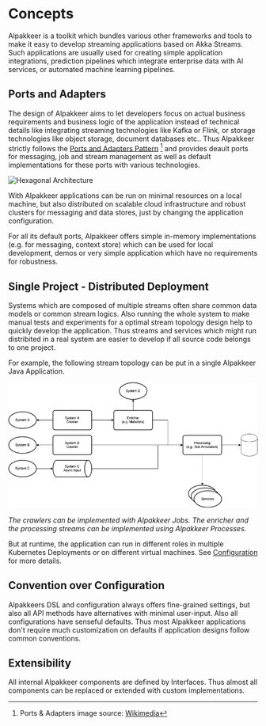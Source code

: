 # Concepts

Alpakkeer is a toolkit which bundles various other frameworks and tools to make it easy to develop streaming applications based  on Akka Streams. Such applications are usually used for creating simple application integrations, prediction pipelines which integrate enterprise data with AI services, or automated machine learning pipelines. 

## Ports and Adapters

The design of Alpakkeer aims to let developers focus on actual business requirements and business logic of the application instead of technical details like integrating streaming technologies like Kafka or Flink, or storage technologies like object storage, document databases etc.. Thus Alpakkeer strictly follows the [Ports and Adapters Pattern](https://en.wikipedia.org/wiki/Hexagonal_architecture_(software)) [^1] and provides deault ports for messaging, job and stream management as well as default implementations for these ports with various technologies.

![Hexagonal Architecture](https://upload.wikimedia.org/wikipedia/commons/thumb/7/75/Hexagonal_Architecture.svg/1920px-Hexagonal_Architecture.svg.png)

With Alpakkeer applications can be run on minimal resources on a local machine, but also distributed on scalable cloud infrastructure and robust clusters for messaging and data stores, just by changing the application configuration.

For all its default ports, Alpakkeer offers simple in-memory implementations (e.g. for messaging, context store) which can be used for local development, demos or very simple application which have no requirements for robustness. 

## Single Project - Distributed Deployment

Systems which are composed of multiple streams often share common data models or common stream logics. Also running the whole system to make manual tests and experiments for a optimal stream topology design help to quickly develop the application. Thus streams and services which might run distribited in a real system are easier to develop if all source code belongs to one project.

For example, the following stream topology can be put in a single Alpakkeer Java Application.

![Sample Stream Topology](/assets/sample-stream-topology.png)

*The crawlers can be implemented with Alpakkeer Jobs. The enricher and the processing streams can be implemented using Alpakkeer Processes.*

But at runtime, the application can run in different roles in multiple Kubernetes Deployments or on different virtual machines. See [Configuration](/configuration) for more details.

## Convention over Configuration

Alpakkeers DSL and configuration always offers fine-grained settings, but also all API methods have alternatives with minimal user-input. Also all configurations have senseful defaults. Thus most Alpakkeer applications don't require much customization on defaults if application designs follow common conventions.

## Extensibility

All internal Alpakkeer components are defined by Interfaces. Thus almost all components can be replaced or extended with custom implementations. 

[^1]: Ports & Adapters image source: [Wikimedia](https://commons.wikimedia.org/wiki/File:Hexagonal_Architecture.svg)